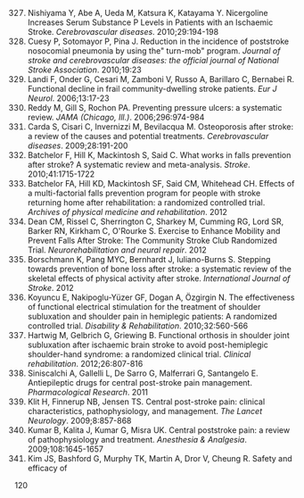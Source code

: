 327) Nishiyama Y, Abe A, Ueda M, Katsura K, Katayama Y. Nicergoline Increases Serum Substance P Levels in Patients with an Ischaemic Stroke. *Cerebrovascular diseases*. 2010;29:194-198
328) Cuesy P, Sotomayor P, Pina J. Reduction in the incidence of poststroke nosocomial pneumonia by using the" turn-mob" program. *Journal of stroke and cerebrovascular diseases: the official journal of National Stroke Association*. 2010;19:23
329) Landi F, Onder G, Cesari M, Zamboni V, Russo A, Barillaro C, Bernabei R. Functional decline in frail community-dwelling stroke patients. *Eur J Neurol*. 2006;13:17-23
330) Reddy M, Gill S, Rochon PA. Preventing pressure ulcers: a systematic review. *JAMA (Chicago, Ill.)*. 2006;296:974-984
331) Carda S, Cisari C, Invernizzi M, Bevilacqua M. Osteoporosis after stroke: a review of the causes and potential treatments. *Cerebrovascular diseases*. 2009;28:191-200
332) Batchelor F, Hill K, Mackintosh S, Said C. What works in falls prevention after stroke? A systematic review and meta-analysis. *Stroke*. 2010;41:1715-1722
333) Batchelor FA, Hill KD, Mackintosh SF, Said CM, Whitehead CH. Effects of a multi-factorial falls prevention program for people with stroke returning home after rehabilitation: a randomized controlled trial. *Archives of physical medicine and rehabilitation*. 2012
334) Dean CM, Rissel C, Sherrington C, Sharkey M, Cumming RG, Lord SR, Barker RN, Kirkham C, O'Rourke S. Exercise to Enhance Mobility and Prevent Falls After Stroke: The Community Stroke Club Randomized Trial. *Neurorehabilitation and neural repair*. 2012
335) Borschmann K, Pang MYC, Bernhardt J, Iuliano-Burns S. Stepping towards prevention of bone loss after stroke: a systematic review of the skeletal effects of physical activity after stroke. *International Journal of Stroke*. 2012
336) Koyuncu E, Nakipoglu-Yüzer GF, Dogan A, Özgirgin N. The effectiveness of functional electrical stimulation for the treatment of shoulder subluxation and shoulder pain in hemiplegic patients: A randomized controlled trial. *Disability & Rehabilitation*. 2010;32:560-566
337) Hartwig M, Gelbrich G, Griewing B. Functional orthosis in shoulder joint subluxation after ischaemic brain stroke to avoid post-hemiplegic shoulder-hand syndrome: a randomized clinical trial. *Clinical rehabilitation*. 2012;26:807-816
338) Siniscalchi A, Gallelli L, De Sarro G, Malferrari G, Santangelo E. Antiepileptic drugs for central post-stroke pain management. *Pharmacological Research*. 2011
339) Klit H, Finnerup NB, Jensen TS. Central post-stroke pain: clinical characteristics, pathophysiology, and management. *The Lancet Neurology*. 2009;8:857-868
340) Kumar B, Kalita J, Kumar G, Misra UK. Central poststroke pain: a review of pathophysiology and treatment. *Anesthesia & Analgesia*. 2009;108:1645-1657
341) Kim JS, Bashford G, Murphy TK, Martin A, Dror V, Cheung R. Safety and efficacy of

<PAGE>120